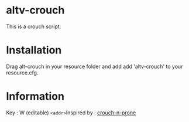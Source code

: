 # altv-crouch

This is a crouch script. 

# Installation
Drag alt-crouch in your resource folder and add add 'altv-crouch' to your resource.cfg. 

# Information 
Key : W (editable)
`<addr>`Inspired by : [crouch-n-prone](https://github.com/Blumlaut/crouch-n-prone)

